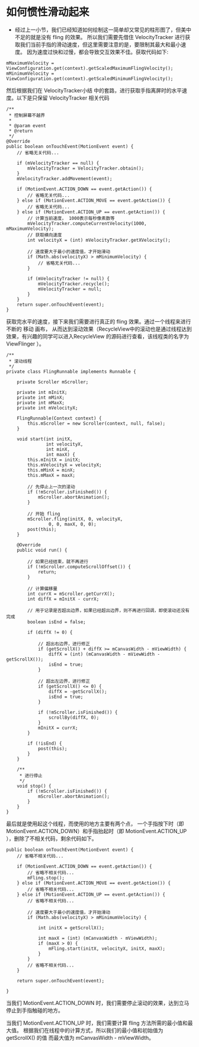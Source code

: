 # 如何惯性滑动起来
- 经过上一小节，我们已经知道如何绘制这一简单却又常见的柱形图了，但美中不足的就是没有 fling 的效果。
所以我们需要先借住 VelocityTracker 进行获取我们当前手指的滑动速度，但这里需要注意的是，要限制其最大和最小速度。
因为速度过快和过慢，都会导致交互效果不佳。获取代码如下:
```
mMaximumVelocity = ViewConfiguration.get(context).getScaledMaximumFlingVelocity();
mMinimumVelocity = ViewConfiguration.get(context).getScaledMinimumFlingVelocity();

```

然后根据我们在 VelocityTracker小结 中的套路，进行获取手指离屏时的水平速度。以下是只保留 VelocityTracker 相关代码
```
/**
 * 控制屏幕不越界
 *
 * @param event
 * @return
 */
@Override
public boolean onTouchEvent(MotionEvent event) {
   	// 省略无关代码...
   	
    if (mVelocityTracker == null) {
        mVelocityTracker = VelocityTracker.obtain();
    }
    mVelocityTracker.addMovement(event);

    if (MotionEvent.ACTION_DOWN == event.getAction()) {
        // 省略无关代码...
    } else if (MotionEvent.ACTION_MOVE == event.getAction()) {
        // 省略无关代码...
    } else if (MotionEvent.ACTION_UP == event.getAction()) {
        // 计算当前速度， 1000表示每秒像素数等
        mVelocityTracker.computeCurrentVelocity(1000, mMaximumVelocity);
        // 获取横向速度
        int velocityX = (int) mVelocityTracker.getXVelocity();

        // 速度要大于最小的速度值，才开始滑动
        if (Math.abs(velocityX) > mMinimumVelocity) {
        	// 省略无关代码...
        }

        if (mVelocityTracker != null) {
            mVelocityTracker.recycle();
            mVelocityTracker = null;
        }
    }
    return super.onTouchEvent(event);
}

```
获取完水平的速度，接下来我们需要进行真正的 fling 效果。通过一个线程来进行不断的 移动 画布，
从而达到滚动效果（RecycleView中的滚动也是通过线程达到效果，有兴趣的同学可以进入RecycleView 的源码进行查看，该线程类的名字为 ViewFlinger ）。

```
/**
 * 滚动线程
 */
private class FlingRunnable implements Runnable {

    private Scroller mScroller;

    private int mInitX;
    private int mMinX;
    private int mMaxX;
    private int mVelocityX;

    FlingRunnable(Context context) {
        this.mScroller = new Scroller(context, null, false);
    }

    void start(int initX,
               int velocityX,
               int minX,
               int maxX) {
        this.mInitX = initX;
        this.mVelocityX = velocityX;
        this.mMinX = minX;
        this.mMaxX = maxX;

        // 先停止上一次的滚动
        if (!mScroller.isFinished()) {
            mScroller.abortAnimation();
        }

        // 开始 fling
        mScroller.fling(initX, 0, velocityX,
                0, 0, maxX, 0, 0);
        post(this);
    }

    @Override
    public void run() {

        // 如果已经结束，就不再进行
        if (!mScroller.computeScrollOffset()) {
            return;
        }

        // 计算偏移量
        int currX = mScroller.getCurrX();
        int diffX = mInitX - currX;

        // 用于记录是否超出边界，如果已经超出边界，则不再进行回调，即使滚动还没有完成
        boolean isEnd = false;

        if (diffX != 0) {

            // 超出右边界，进行修正
            if (getScrollX() + diffX >= mCanvasWidth - mViewWidth) {
                diffX = (int) (mCanvasWidth - mViewWidth - getScrollX());
                isEnd = true;
            }

            // 超出左边界，进行修正
            if (getScrollX() <= 0) {
                diffX = -getScrollX();
                isEnd = true;
            }
            
            if (!mScroller.isFinished()) {
                scrollBy(diffX, 0);
            }
            mInitX = currX;
        }

        if (!isEnd) {
            post(this);
        }
    }

    /**
     * 进行停止
     */
    void stop() {
        if (!mScroller.isFinished()) {
            mScroller.abortAnimation();
        }
    }
}
```

最后就是使用起这个线程，而使用的地方主要有两个点，
一个手指按下时（即MotionEvent.ACTION_DOWN）和手指抬起时（即 MotionEvent.ACTION_UP ），删除了不相关代码，剩余代码如下。
```
public boolean onTouchEvent(MotionEvent event) {
    // 省略不相关代码...

    if (MotionEvent.ACTION_DOWN == event.getAction()) {
		// 省略不相关代码...
        mFling.stop();
    } else if (MotionEvent.ACTION_MOVE == event.getAction()) {
        // 省略不相关代码...
    } else if (MotionEvent.ACTION_UP == event.getAction()) {
        // 省略不相关代码...

        // 速度要大于最小的速度值，才开始滑动
        if (Math.abs(velocityX) > mMinimumVelocity) {

            int initX = getScrollX();

            int maxX = (int) (mCanvasWidth - mViewWidth);
            if (maxX > 0) {
                mFling.start(initX, velocityX, initX, maxX);
            }
        }
        // 省略不相关代码...
    }

    return super.onTouchEvent(event);

}
```

当我们 MotionEvent.ACTION_DOWN 时，我们需要停止滚动的效果，达到立马停止到手指触碰的地方。

当我们 MotionEvent.ACTION_UP 时，我们需要计算 fling 方法所需的最小值和最大值。
根据我们在线程中的计算方式，所以我们的最小值和初始值为 getScrollX() 的值 而最大值为 mCanvasWidth - mViewWidth。

